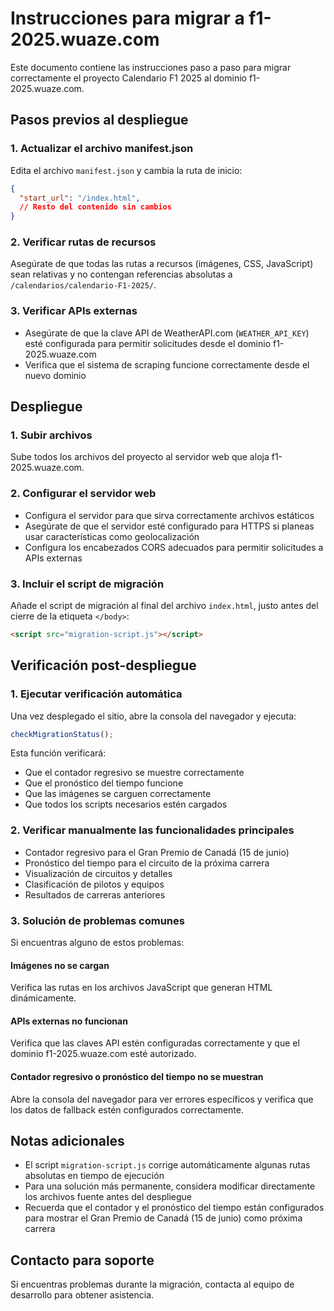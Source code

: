 # Instrucciones para migrar a f1-2025.wuaze.com

Este documento contiene las instrucciones paso a paso para migrar correctamente el proyecto Calendario F1 2025 al dominio f1-2025.wuaze.com.

## Pasos previos al despliegue

### 1. Actualizar el archivo manifest.json

Edita el archivo `manifest.json` y cambia la ruta de inicio:

```json
{
  "start_url": "/index.html",
  // Resto del contenido sin cambios
}
```

### 2. Verificar rutas de recursos

Asegúrate de que todas las rutas a recursos (imágenes, CSS, JavaScript) sean relativas y no contengan referencias absolutas a `/calendarios/calendario-F1-2025/`.

### 3. Verificar APIs externas

- Asegúrate de que la clave API de WeatherAPI.com (`WEATHER_API_KEY`) esté configurada para permitir solicitudes desde el dominio f1-2025.wuaze.com
- Verifica que el sistema de scraping funcione correctamente desde el nuevo dominio

## Despliegue

### 1. Subir archivos

Sube todos los archivos del proyecto al servidor web que aloja f1-2025.wuaze.com.

### 2. Configurar el servidor web

- Configura el servidor para que sirva correctamente archivos estáticos
- Asegúrate de que el servidor esté configurado para HTTPS si planeas usar características como geolocalización
- Configura los encabezados CORS adecuados para permitir solicitudes a APIs externas

### 3. Incluir el script de migración

Añade el script de migración al final del archivo `index.html`, justo antes del cierre de la etiqueta `</body>`:

```html
<script src="migration-script.js"></script>
```

## Verificación post-despliegue

### 1. Ejecutar verificación automática

Una vez desplegado el sitio, abre la consola del navegador y ejecuta:

```javascript
checkMigrationStatus();
```

Esta función verificará:
- Que el contador regresivo se muestre correctamente
- Que el pronóstico del tiempo funcione
- Que las imágenes se carguen correctamente
- Que todos los scripts necesarios estén cargados

### 2. Verificar manualmente las funcionalidades principales

- Contador regresivo para el Gran Premio de Canadá (15 de junio)
- Pronóstico del tiempo para el circuito de la próxima carrera
- Visualización de circuitos y detalles
- Clasificación de pilotos y equipos
- Resultados de carreras anteriores

### 3. Solución de problemas comunes

Si encuentras alguno de estos problemas:

#### Imágenes no se cargan
Verifica las rutas en los archivos JavaScript que generan HTML dinámicamente.

#### APIs externas no funcionan
Verifica que las claves API estén configuradas correctamente y que el dominio f1-2025.wuaze.com esté autorizado.

#### Contador regresivo o pronóstico del tiempo no se muestran
Abre la consola del navegador para ver errores específicos y verifica que los datos de fallback estén configurados correctamente.

## Notas adicionales

- El script `migration-script.js` corrige automáticamente algunas rutas absolutas en tiempo de ejecución
- Para una solución más permanente, considera modificar directamente los archivos fuente antes del despliegue
- Recuerda que el contador y el pronóstico del tiempo están configurados para mostrar el Gran Premio de Canadá (15 de junio) como próxima carrera

## Contacto para soporte

Si encuentras problemas durante la migración, contacta al equipo de desarrollo para obtener asistencia.
